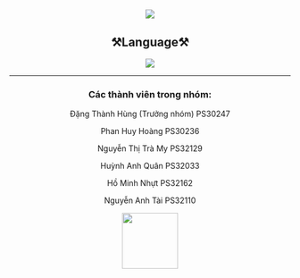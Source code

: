 <h1 align="center">
    <img src="https://readme-typing-svg.herokuapp.com/?font=LexendDeca&size=35&center=true&vCenter=true&width=500&height=70&duration=3000&lines=PRO1041+-+Dự+án+1;+Quản+lý+cửa+hàng+thời+trang!;" />
</h1>
<h2 align="center">⚒️Language⚒️</h2>
<div align="center">
    <img src="https://skillicons.dev/icons?i=java"/>
</div>
<hr/>
<h3 align="center">Các thành viên trong nhóm:</h3>
<p align="center">Đặng Thành Hùng (Trưởng nhóm) PS30247</p>
<p align="center">Phan Huy Hoàng PS30236</p>
<p align="center">Nguyễn Thị Trà My PS32129</p>
<p align="center">Huỳnh Anh Quân PS32033</p>
<p align="center">Hồ Minh Nhựt PS32162</p>
<p align="center">Nguyễn Anh Tài PS32110</p>

<div align="center">
    <img src="https://i.pinimg.com/originals/74/65/f3/7465f30319191e2729668875e7a557f2.png" width="100px" height="100px">
</div>
